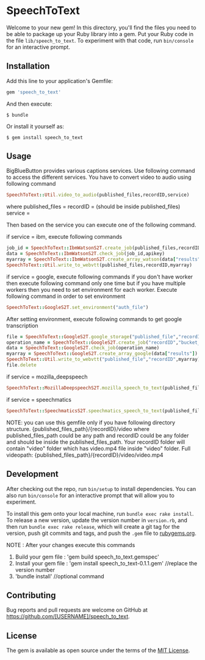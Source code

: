 # SpeechToText

Welcome to your new gem! In this directory, you'll find the files you need to be able to package up your Ruby library into a gem. Put your Ruby code in the file `lib/speech_to_text`. To experiment with that code, run `bin/console` for an interactive prompt.


## Installation

Add this line to your application's Gemfile:

```ruby
gem 'speech_to_text'
```

And then execute:

    $ bundle

Or install it yourself as:

    $ gem install speech_to_text

## Usage
BigBlueButton provides various captions services.
Use following command to access the different services.
You have to convert video to audio using following command

```ruby
SpeechToText::Util.video_to_audio(published_files,recordID,service)
```
where
published_files = <path to your published files>
recordID = <your recordID folder> (should be inside published_files)
service = <google or ibm or mozilla_deepspeech or speechmatics>


Then based on the service you can execute one of the following command.

if service = ibm, execute following commands

```ruby
job_id = SpeechToText::IbmWatsonS2T.create_job(published_files,recordID,apikey)
data = SpeechToText::IbmWatsonS2T.check_job(job_id,apikey)
myarray = SpeechToText::IbmWatsonS2T.create_array_watson(data["results"][0])
SpeechToText::Util.write_to_webvtt(published_files,recordID,myarray)
```

if service = google, execute following commands
if you don't have worker then execute following command only one time but if you have multiple workers then you need to set environment for each worker.
Execute following command in order to set environment
```ruby
SpeechToText::GoogleS2T.set_environment("auth_file")
```
After setting environment, execute following commands to get google transcription

```ruby
file = SpeechToText::GoogleS2T.google_storage("published_file","recordID","bucket_name")
operation_name = SpeechToText::GoogleS2T.create_job("recordID","bucket_name")
data = SpeechToText::GoogleS2T.check_job(operation_name)
myarray = SpeechToText::GoogleS2T.create_array_google(data["results"])
SpeechToText::Util.write_to_webvtt("published_file","recordID",myarray)
file.delete
```

if service = mozilla_deepspeech
```ruby
SpeechToText::MozillaDeepspeechS2T.mozilla_speech_to_text(published_files,recordID,model_path)
```

if service = speechmatics
```ruby
SpeechToText::SpeechmaticsS2T.speechmatics_speech_to_text(published_files,recordID,userID, apiKey)
```

NOTE:
you can use this gemfile only if you have following directory structure.
{published_files_path}/{recordID}/video
where published_files_path could be any path
and recordID could be any folder and should be inside the published_files_path.
Your recordID folder will contain "video" folder which has video.mp4 file inside "video" folder.
Full videopath: {published_files_path}/{recordID}/video/video.mp4

## Development

After checking out the repo, run `bin/setup` to install dependencies. You can also run `bin/console` for an interactive prompt that will allow you to experiment.

To install this gem onto your local machine, run `bundle exec rake install`. To release a new version, update the version number in `version.rb`, and then run `bundle exec rake release`, which will create a git tag for the version, push git commits and tags, and push the `.gem` file to [rubygems.org](https://rubygems.org).

NOTE : After your changes execute this commands
1. Build your gem file : 'gem build speech_to_text.gemspec'
2. Install your gem file : 'gem install speech_to_text-0.1.1.gem'                  //replace the version number
3. 'bundle install'                                                                //optional command

## Contributing

Bug reports and pull requests are welcome on GitHub at https://github.com/[USERNAME]/speech_to_text.

## License

The gem is available as open source under the terms of the [MIT License](https://opensource.org/licenses/MIT).
